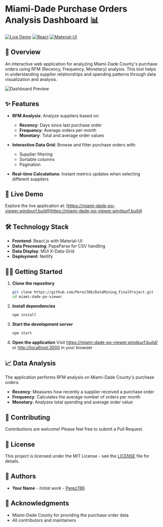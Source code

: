 # Miami-Dade Purchase Orders Analysis Dashboard 📊

[![Live Demo](https://img.shields.io/badge/demo-live-green.svg)](https://miami-dade-po-viewer.windsurf.build)
[![React](https://img.shields.io/badge/React-18.2.0-blue.svg)](https://reactjs.org/)
[![Material-UI](https://img.shields.io/badge/MUI-5.15.10-purple.svg)](https://mui.com/)

## 🎯 Overview

An interactive web application for analyzing Miami-Dade County's purchase orders using RFM (Recency, Frequency, Monetary) analysis. This tool helps in understanding supplier relationships and spending patterns through data visualization and analysis.

![Dashboard Preview](https://raw.githubusercontent.com/Perez786/DataMining_FinalProject/main/dashboard-preview.png)

## ✨ Features

- **RFM Analysis**: Analyze suppliers based on:
  - **Recency**: Days since last purchase order
  - **Frequency**: Average orders per month
  - **Monetary**: Total and average order values

- **Interactive Data Grid**: Browse and filter purchase orders with:
  - Supplier filtering
  - Sortable columns
  - Pagination

- **Real-time Calculations**: Instant metrics updates when selecting different suppliers

## 🚀 Live Demo

Explore the live application at: [https://miami-dade-po-viewer.windsurf.build](https://miami-dade-po-viewer.windsurf.build)

## 🛠️ Technology Stack

- **Frontend**: React.js with Material-UI
- **Data Processing**: PapaParse for CSV handling
- **Data Display**: MUI X-Data-Grid
- **Deployment**: Netlify

## 🏃‍♂️ Getting Started

1. **Clone the repository**
   ```bash
   git clone https://github.com/Perez786/DataMining_FinalProject.git
   cd miami-dade-po-viewer
   ```

2. **Install dependencies**
   ```bash
   npm install
   ```

3. **Start the development server**
   ```bash
   npm start
   ```

4. **Open the application**
   Visit https://miami-dade-po-viewer.windsurf.build/ or [http://localhost:3000](http://localhost:3000) in your browser

## 📈 Data Analysis

The application performs RFM analysis on Miami-Dade County's purchase orders:

- **Recency**: Measures how recently a supplier received a purchase order
- **Frequency**: Calculates the average number of orders per month
- **Monetary**: Analyzes total spending and average order value

## 🤝 Contributing

Contributions are welcome! Please feel free to submit a Pull Request.

## 📝 License

This project is licensed under the MIT License - see the [LICENSE](LICENSE) file for details.

## 👥 Authors

- **Your Name** - *Initial work* - [Perez786](https://github.com/Perez786)

## 🙏 Acknowledgments

- Miami-Dade County for providing the purchase order data
- All contributors and maintainers
